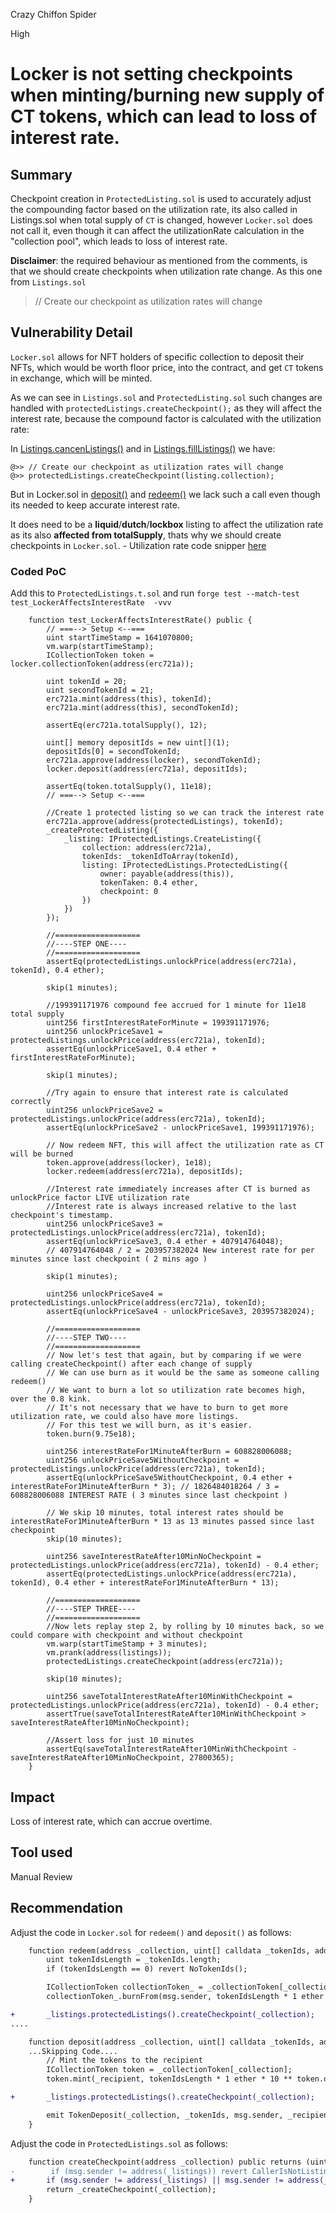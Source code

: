Crazy Chiffon Spider

High

# Locker is not setting checkpoints when minting/burning new supply of CT tokens, which can lead to loss of interest rate.

## Summary
Checkpoint creation in `ProtectedListing.sol` is used to accurately adjust the compounding factor based on the utilization rate, its also called in Listings.sol when total supply of `CT` is changed, however `Locker.sol` does not call it, even though it can affect the utilizationRate calculation in the "collection pool", which leads to loss of interest rate.

**Disclaimer**: the required behaviour as mentioned from the comments, is that we should create checkpoints when utilization rate change. As this one from `Listings.sol`
> // Create our checkpoint as utilization rates will change

## Vulnerability Detail

`Locker.sol` allows for NFT holders of specific collection to deposit their NFTs, which would be worth floor price, into the contract, and get `CT` tokens in exchange, which will be minted.

As we can see in `Listings.sol` and `ProtectedListing.sol` such changes are handled with `protectedListings.createCheckpoint();` as they will affect the interest rate, because the compound factor is calculated with the utilization rate:

In [Listings.cancenListings()](https://github.com/sherlock-audit/2024-08-flayer/blob/0ec252cf9ef0f3470191dcf8318f6835f5ef688c/flayer/src/contracts/Listings.sol#L466-L467) and in [Listings.fillListings()](https://github.com/sherlock-audit/2024-08-flayer/blob/0ec252cf9ef0f3470191dcf8318f6835f5ef688c/flayer/src/contracts/Listings.sol#L602-L603) we have:
```solidity
@>> // Create our checkpoint as utilization rates will change
@>> protectedListings.createCheckpoint(listing.collection);
```

But in Locker.sol in [deposit()](https://github.com/sherlock-audit/2024-08-flayer/blob/0ec252cf9ef0f3470191dcf8318f6835f5ef688c/flayer/src/contracts/Locker.sol#L163) and [redeem()](https://github.com/sherlock-audit/2024-08-flayer/blob/0ec252cf9ef0f3470191dcf8318f6835f5ef688c/flayer/src/contracts/Locker.sol#L209-L230) we lack such a call even though its needed to keep accurate interest rate. 

It does need to be a **liquid**/**dutch**/**lockbox** listing to affect the utilization rate as its also **affected from totalSupply**, thats why we should create checkpoints in `Locker.sol`. - Utilization rate code snipper [here](https://github.com/sherlock-audit/2024-08-flayer/blob/0ec252cf9ef0f3470191dcf8318f6835f5ef688c/flayer/src/contracts/ProtectedListings.sol#L273)
### Coded PoC
Add this to `ProtectedListings.t.sol` and run `forge test --match-test test_LockerAffectsInterestRate  -vvv`
```solidity
    function test_LockerAffectsInterestRate() public {
        // ===--> Setup <--===
        uint startTimeStamp = 1641070800;
        vm.warp(startTimeStamp);
        ICollectionToken token = locker.collectionToken(address(erc721a));

        uint tokenId = 20;
        uint secondTokenId = 21;
        erc721a.mint(address(this), tokenId);
        erc721a.mint(address(this), secondTokenId);
        
        assertEq(erc721a.totalSupply(), 12);

        uint[] memory depositIds = new uint[](1);
        depositIds[0] = secondTokenId;
        erc721a.approve(address(locker), secondTokenId);
        locker.deposit(address(erc721a), depositIds);

        assertEq(token.totalSupply(), 11e18);
        // ===--> Setup <--===

        //Create 1 protected listing so we can track the interest rate
        erc721a.approve(address(protectedListings), tokenId);
        _createProtectedListing({
            _listing: IProtectedListings.CreateListing({
                collection: address(erc721a),
                tokenIds: _tokenIdToArray(tokenId),
                listing: IProtectedListings.ProtectedListing({
                    owner: payable(address(this)),
                    tokenTaken: 0.4 ether,
                    checkpoint: 0
                })
            })
        });
        
        //===================
        //----STEP ONE----
        //===================
        assertEq(protectedListings.unlockPrice(address(erc721a), tokenId), 0.4 ether);
        
        skip(1 minutes);

        //199391171976 compound fee accrued for 1 minute for 11e18 total supply
        uint256 firstInterestRateForMinute = 199391171976; 
        uint256 unlockPriceSave1 = protectedListings.unlockPrice(address(erc721a), tokenId);
        assertEq(unlockPriceSave1, 0.4 ether + firstInterestRateForMinute);     

        skip(1 minutes);

        //Try again to ensure that interest rate is calculated correctly
        uint256 unlockPriceSave2 = protectedListings.unlockPrice(address(erc721a), tokenId);
        assertEq(unlockPriceSave2 - unlockPriceSave1, 199391171976);

        // Now redeem NFT, this will affect the utilization rate as CT will be burned
        token.approve(address(locker), 1e18);
        locker.redeem(address(erc721a), depositIds);

        //Interest rate immediately increases after CT is burned as unlockPrice factor LIVE utilization rate
        //Interest rate is always increased relative to the last checkpoint's timestamp.
        uint256 unlockPriceSave3 = protectedListings.unlockPrice(address(erc721a), tokenId);
        assertEq(unlockPriceSave3, 0.4 ether + 407914764048); 
        // 407914764048 / 2 = 203957382024 New interest rate for per minutes since last checkpoint ( 2 mins ago )

        skip(1 minutes);

        uint256 unlockPriceSave4 = protectedListings.unlockPrice(address(erc721a), tokenId);
        assertEq(unlockPriceSave4 - unlockPriceSave3, 203957382024);

        //===================
        //----STEP TWO----
        //===================
        // Now let's test that again, but by comparing if we were calling createCheckpoint() after each change of supply
        // We can use burn as it would be the same as someone calling redeem()
        // We want to burn a lot so utilization rate becomes high, over the 0.8 kink. 
        // It's not necessary that we have to burn to get more utilization rate, we could also have more listings.
        // For this test we will burn, as it's easier.
        token.burn(9.75e18);

        uint256 interestRateFor1MinuteAfterBurn = 608828006088;
        uint256 unlockPriceSave5WithoutCheckpoint = protectedListings.unlockPrice(address(erc721a), tokenId); 
        assertEq(unlockPriceSave5WithoutCheckpoint, 0.4 ether + interestRateFor1MinuteAfterBurn * 3); // 1826484018264 / 3 = 608828006088 INTEREST RATE ( 3 minutes since last checkpoint )

        // We skip 10 minutes, total interest rates should be interestRateFor1MinuteAfterBurn * 13 as 13 minutes passed since last checkpoint
        skip(10 minutes);

        uint256 saveInterestRateAfter10MinNoCheckpoint = protectedListings.unlockPrice(address(erc721a), tokenId) - 0.4 ether;
        assertEq(protectedListings.unlockPrice(address(erc721a), tokenId), 0.4 ether + interestRateFor1MinuteAfterBurn * 13); 

        //===================
        //----STEP THREE----
        //===================
        //Now lets replay step 2, by rolling by 10 minutes back, so we could compare with checkpoint and without checkpoint
        vm.warp(startTimeStamp + 3 minutes);
        vm.prank(address(listings));
        protectedListings.createCheckpoint(address(erc721a));

        skip(10 minutes);

        uint256 saveTotalInterestRateAfter10MinWithCheckpoint = protectedListings.unlockPrice(address(erc721a), tokenId) - 0.4 ether;
        assertTrue(saveTotalInterestRateAfter10MinWithCheckpoint > saveInterestRateAfter10MinNoCheckpoint);

        //Assert loss for just 10 minutes
        assertEq(saveTotalInterestRateAfter10MinWithCheckpoint - saveInterestRateAfter10MinNoCheckpoint, 27800365);
    }
```
## Impact
Loss of interest rate, which can accrue overtime.

## Tool used

Manual Review

## Recommendation
Adjust the code in `Locker.sol` for `redeem()` and `deposit()` as follows:
```diff
    function redeem(address _collection, uint[] calldata _tokenIds, address _recipient) public nonReentrant whenNotPaused collectionExists(_collection) {
        uint tokenIdsLength = _tokenIds.length;
        if (tokenIdsLength == 0) revert NoTokenIds();

        ICollectionToken collectionToken_ = _collectionToken[_collection];
        collectionToken_.burnFrom(msg.sender, tokenIdsLength * 1 ether * 10 ** collectionToken_.denomination());

+       _listings.protectedListings().createCheckpoint(_collection);
....
```

```diff
    function deposit(address _collection, uint[] calldata _tokenIds, address _recipient) public {
    ...Skipping Code....
        // Mint the tokens to the recipient
        ICollectionToken token = _collectionToken[_collection];
        token.mint(_recipient, tokenIdsLength * 1 ether * 10 ** token.denomination());

+       _listings.protectedListings().createCheckpoint(_collection);

        emit TokenDeposit(_collection, _tokenIds, msg.sender, _recipient);
    }
```

Adjust the code in `ProtectedListings.sol` as follows:
```diff
    function createCheckpoint(address _collection) public returns (uint index_) {
-        if (msg.sender != address(_listings)) revert CallerIsNotListingsContract();
+       if (msg.sender != address(_listings) || msg.sender != address(_locker)) revert CallerIsNotListingsOrLockerContract();
        return _createCheckpoint(_collection);
    }
```    